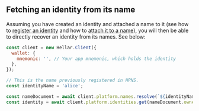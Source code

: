 ## Fetching an identity from its name

Assuming you have created an identity and attached a name to it (see how to [register an identity](https://hellarplatform.readme.io/docs/tutorial-register-an-identity) and how to [attach it to a name](https://hellarplatform.readme.io/docs/tutorial-register-a-name-for-an-identity)),
you will then be able to directly recover an identity from its names. See below: 

```js
const client = new Hellar.Client({
  wallet: {
    mnemonic: '', // Your app mnemonic, which holds the identity
  },
});

// This is the name previously registered in HPNS.
const identityName = 'alice';

const nameDocument = await client.platform.names.resolve(`${identityName}.hellar`);
const identity = await client.platform.identities.get(nameDocument.ownerId);
```
